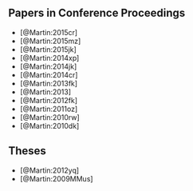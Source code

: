 ## Papers in Conference Proceedings

- [@Martin:2015cr]
- [@Martin:2015mz]
- [@Martin:2015jk]
- [@Martin:2014xp]
- [@Martin:2014jk]
- [@Martin:2014cr]
- [@Martin:2013fk]
- [@Martin:2013]
- [@Martin:2012fk]
- [@Martin:2011oz]
- [@Martin:2010rw]
- [@Martin:2010dk]

## Theses

- [@Martin:2012yq]
- [@Martin:2009MMus]
